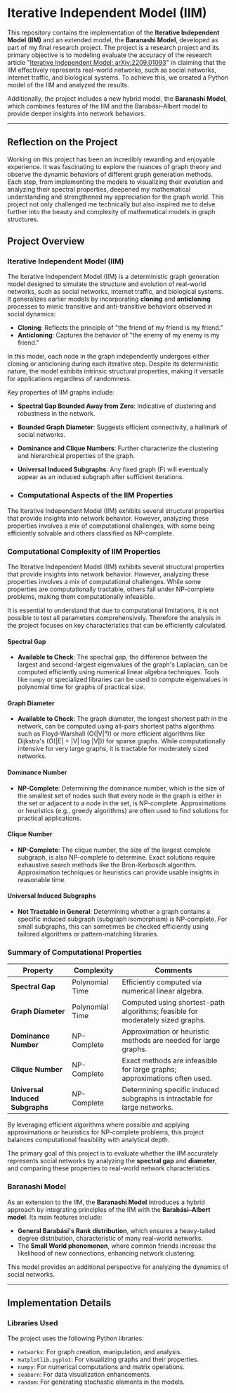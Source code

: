 # Iterative Independent Model (IIM) 

This repository contains the implementation of the **Iterative Independent Model (IIM)** and an extended model, the **Baranashi Model**, developed as part of my final research project. The project is a research project and its primary objective is to modeling evaluate the accuracy of the research article "[Iterative Independent Model: arXiv:2209.01093](https://arxiv.org/pdf/2209.01093)" in claiming that the IIM effectively represents real-world networks, such as social networks, internet traffic, and biological systems. To achieve this, we created a Python model of the IIM and analyzed the results. 

Additionally, the project includes a new hybrid model, the **Baranashi Model**, which combines features of the IIM and the Barabási–Albert model to provide deeper insights into network behaviors.

---

## Reflection on the Project

Working on this project has been an incredibly rewarding and enjoyable experience. It was fascinating to explore the nuances of graph theory and observe the dynamic behaviors of different graph generation methods. Each step, from implementing the models to visualizing their evolution and analyzing their spectral properties, deepened my mathematical understanding and strengthened my appreciation for the graph world. This project not only challenged me technically but also inspired me to delve further into the beauty and complexity of mathematical models in graph structures.

## Project Overview

### Iterative Independent Model (IIM)
The Iterative Independent Model (IIM) is a deterministic graph generation model designed to simulate the structure and evolution of real-world networks, such as social networks, internet traffic, and biological systems. It generalizes earlier models by incorporating **cloning** and **anticloning** processes to mimic transitive and anti-transitive behaviors observed in social dynamics:
- **Cloning**: Reflects the principle of "the friend of my friend is my friend."
- **Anticloning**: Captures the behavior of "the enemy of my enemy is my friend."

In this model, each node in the graph independently undergoes either cloning or anticloning during each iterative step. Despite its deterministic nature, the model exhibits intrinsic structural properties, making it versatile for applications regardless of randomness.

Key properties of IIM graphs include:
- **Spectral Gap Bounded Away from Zero**: Indicative of clustering and robustness in the network.
- **Bounded Graph Diameter**: Suggests efficient connectivity, a hallmark of social networks.
- **Dominance and Clique Numbers**: Further characterize the clustering and hierarchical properties of the graph.
- **Universal Induced Subgraphs**: Any fixed graph \(F\) will eventually appear as an induced subgraph after sufficient iterations.

- ### Computational Aspects of the IIM Properties

The Iterative Independent Model (IIM) exhibits several structural properties that provide insights into network behavior. However, analyzing these properties involves a mix of computational challenges, with some being efficiently solvable and others classified as NP-complete.

### **Computational Complexity of IIM Properties**

The Iterative Independent Model (IIM) exhibits several structural properties that provide insights into network behavior. However, analyzing these properties involves a mix of computational challenges. While some properties are computationally tractable, others fall under NP-complete problems, making them computationally infeasible.

It is essential to understand that due to computational limitations, it is not possible to test all parameters comprehensively. Therefore the analysis in the project focuses on key characteristics that can be efficiently calculated.


#### **Spectral Gap**
- **Available to Check**: The spectral gap, the difference between the largest and second-largest eigenvalues of the graph's Laplacian, can be computed efficiently using numerical linear algebra techniques. Tools like `numpy` or specialized libraries can be used to compute eigenvalues in polynomial time for graphs of practical size.

#### **Graph Diameter**
- **Available to Check**: The graph diameter, the longest shortest path in the network, can be computed using all-pairs shortest paths algorithms such as Floyd-Warshall (O(\|V\|³)) or more efficient algorithms like Dijkstra's (O(\|E\| + \|V\| log \|V\|)) for sparse graphs. While computationally intensive for very large graphs, it is tractable for moderately sized networks.

#### **Dominance Number**
- **NP-Complete**: Determining the dominance number, which is the size of the smallest set of nodes such that every node in the graph is either in the set or adjacent to a node in the set, is NP-complete. Approximations or heuristics (e.g., greedy algorithms) are often used to find solutions for practical applications.

#### **Clique Number**
- **NP-Complete**: The clique number, the size of the largest complete subgraph, is also NP-complete to determine. Exact solutions require exhaustive search methods like the Bron-Kerbosch algorithm. Approximation techniques or heuristics can provide usable insights in reasonable time.

#### **Universal Induced Subgraphs**
- **Not Tractable in General**: Determining whether a graph contains a specific induced subgraph (subgraph isomorphism) is NP-complete. For small subgraphs, this can sometimes be checked efficiently using tailored algorithms or pattern-matching libraries.

### Summary of Computational Properties
| **Property**               | **Complexity**       | **Comments**                                                                 |
|----------------------------|---------------------|-----------------------------------------------------------------------------|
| **Spectral Gap**            | Polynomial Time     | Efficiently computed via numerical linear algebra.                          |
| **Graph Diameter**          | Polynomial Time     | Computed using shortest-path algorithms; feasible for moderately sized graphs. |
| **Dominance Number**        | NP-Complete         | Approximation or heuristic methods are needed for large graphs.             |
| **Clique Number**           | NP-Complete         | Exact methods are infeasible for large graphs; approximations often used.   |
| **Universal Induced Subgraphs** | NP-Complete         | Determining specific induced subgraphs is intractable for large networks.    |

By leveraging efficient algorithms where possible and applying approximations or heuristics for NP-complete problems, this project balances computational feasibility with analytical depth.


The primary goal of this project is to evaluate whether the IIM accurately represents social networks by analyzing the **spectral gap** and **diameter**, and comparing these properties to real-world network characteristics. 


### Baranashi Model
As an extension to the IIM, the **Baranashi Model** introduces a hybrid approach by integrating principles of the IIM with the **Barabási–Albert model**. Its main features include:
- **General Barabási's Rank distribution**, which ensures a heavy-tailed degree distribution, characteristic of many real-world networks.
- The **Small World phenomenon**, where common friends increase the likelihood of new connections, enhancing network clustering.

This model provides an additional perspective for analyzing the dynamics of social networks.

---

## Implementation Details

### Libraries Used
The project uses the following Python libraries:
- `networkx`: For graph creation, manipulation, and analysis.
- `matplotlib.pyplot`: For visualizing graphs and their properties.
- `numpy`: For numerical computations and matrix operations.
- `seaborn`: For data visualization enhancements.
- `random`: For generating stochastic elements in the models.

